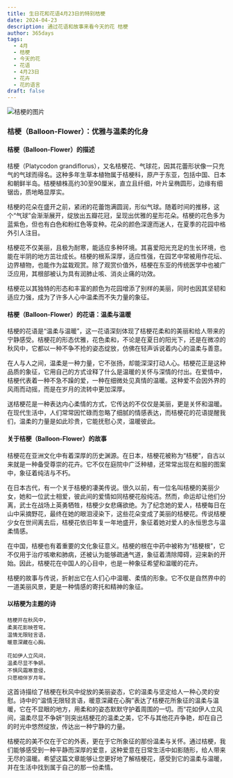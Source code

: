 ```yaml
---
title: 生日花和花语4月23日的特别桔梗
date: 2024-04-23
description: 通过花语和故事来看今天的花 桔梗
author: 365days
tags:
  - 4月
  - 桔梗
  - 今天的花
  - 花语
  - 4月23日
  - 花卉
  - 花的语言
draft: false
---
```


![桔梗的图片](https://cdn.pixabay.com/photo/2018/11/30/16/48/bellflower-flower-3848146_1280.jpg#center#center)


### 桔梗（Balloon-Flower）：优雅与温柔的化身

#### 桔梗（Balloon-Flower）的描述

桔梗（Platycodon grandiflorus），又名桔梗花、气球花，因其花蕾形状像一只充气的气球而得名。这种多年生草本植物属于桔梗科，原产于东亚，包括中国、日本和朝鲜半岛。桔梗植株高约30至90厘米，直立且纤细，叶片呈椭圆形，边缘有细锯齿，质地略显厚实。

桔梗的花朵在盛开之前，紧闭的花蕾饱满圆润，形似气球。随着时间的推移，这个“气球”会渐渐展开，绽放出五瓣花冠，呈现出优雅的星形花朵。桔梗的花色多为蓝紫色，但也有白色和粉红色等变种。花朵的颜色深邃而迷人，在夏季的花园中格外引人注目。

桔梗花不仅美丽，且极为耐寒，能适应多种环境。其喜爱阳光充足的生长环境，也能在半阴的地方茁壮成长。桔梗的根系深厚，适应性强，在园艺中常被用作花坛、边界植物，也能作为盆栽观赏。除了观赏价值外，桔梗在东亚的传统医学中也被广泛应用，其根部被认为具有润肺止咳、消炎止痛的功效。

桔梗花以其独特的形态和丰富的颜色为花园增添了别样的美丽，同时也因其坚韧和适应力强，成为了许多人心中温柔而不失力量的象征。

#### 桔梗（Balloon-Flower）的花语：温柔与温暖

桔梗的花语是“温柔与温暖”，这一花语深刻体现了桔梗花柔和的美丽和给人带来的宁静感受。桔梗花的形态优雅，花色柔和，不论是在夏日的阳光下，还是在微凉的秋风中，它都以一种不争不抢的姿态绽放，仿佛在轻声诉说着内心的温柔与善意。

在人与人之间，温柔是一种力量，它不张扬，却能深深打动人心。桔梗花正是这种品质的象征，它用自己的方式诠释了什么是温暖的关怀与深情的付出。在爱情中，桔梗代表着一种不急不躁的爱，一种在细微处见真情的温暖。这种爱不会因外界的风雨而动摇，而是在岁月的流转中更加深厚。

送桔梗花是一种表达内心柔情的方式，它传达的不仅仅是美丽，更是关怀和温暖。在现代生活中，人们常常因忙碌而忽略了细腻的情感表达，而桔梗花的花语提醒我们，温柔的力量是如此珍贵，它能抚慰心灵，温暖彼此。

#### 关于桔梗（Balloon-Flower）的故事

桔梗花在亚洲文化中有着深厚的历史渊源。在日本，桔梗花被称为“桔梗”，自古以来就是一种备受尊崇的花卉。它不仅在庭院中广泛种植，还常常出现在和服的图案中，象征着纯洁与不朽。

在日本古代，有一个关于桔梗的凄美传说。很久以前，有一位名叫桔梗的美丽少女，她和一位武士相爱，彼此间的爱情如同桔梗花般纯洁。然而，命运却让他们分离，武士在战场上英勇牺牲，桔梗少女悲痛欲绝。为了纪念她的爱人，桔梗每日在山中采摘野花，最终在她的眼泪浸染下，这些花朵变成了美丽的桔梗花。传说桔梗少女在世间离去后，桔梗花依旧年复一年地盛开，象征着她对爱人的永恒思念与温柔情感。

在中国，桔梗也有着重要的文化象征意义。桔梗的根在中药中被称为“桔梗根”，它不仅用于治疗咳嗽和肺病，还被认为能够疏通气道，象征着清除障碍，迎来新的开始。因此，桔梗花在中国人的心目中，也是一种象征希望和温暖的花卉。

桔梗的故事与传说，折射出它在人们心中温暖、柔情的形象。它不仅是自然界中的一道美丽风景，更是一种情感的寄托和精神的象征。

#### 以桔梗为主题的诗

	桔梗开在秋风中，  
	柔美花影映苍穹。  
	温情无限轻言语，  
	暖意深藏在心胸。
	
	花如伊人立风间，  
	温柔尽显不争妍。  
	不惧风霜寒意侵，  
	只愿相伴岁月年。

这首诗描绘了桔梗在秋风中绽放的美丽姿态，它的温柔与坚定给人一种心灵的安慰。诗中的“温情无限轻言语，暖意深藏在心胸”表达了桔梗花所象征的温柔与温暖，它在不显眼的地方，用柔和的姿态默默守护着周围的一切。而“花如伊人立风间，温柔尽显不争妍”则突出桔梗花的温柔之美，它不与其他花卉争艳，却在自己的时光中悠然绽放，传达出一种宁静的力量。

桔梗花的美不仅在于它的外表，更在于它所象征的那份温柔与关怀。通过桔梗，我们能够感受到一种平静而深厚的爱意，这种爱意在日常生活中如影随形，给人带来无尽的温暖。希望这篇文章能够让您更好地了解桔梗花，感受到它的温柔与温暖，并在生活中找到属于自己的那一份柔情。